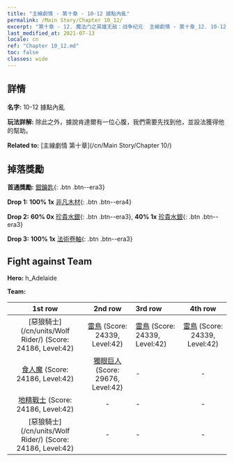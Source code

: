 ```yaml
---
title: "主線劇情 - 第十章 - 10-12 據點內亂"
permalink: /Main Story/Chapter 10_12/
excerpt: "第十章 - 12. 魔法门之英雄无敌：战争纪元  主線劇情 - 第十章_12. 10-12 據點內亂"
last_modified_at: 2021-07-13
locale: cn
ref: "Chapter 10_12.md"
toc: false
classes: wide
---
```


## 詳情

 **名字:** 10-12 據點內亂

 **玩法詳解:** 除此之外，據說肯達爾有一位心腹，我們需要先找到他，並設法獲得他的幫助。

 **Related to:** [主線劇情 第十章](/cn/Main Story/Chapter 10/)

## 掉落獎勵

 **首通獎勵:** [銀鑰匙](/cn/Items/con_693/){: .btn .btn--era3}

 **Drop 1:** **100% 1x** [非凡木材](/cn/Items/mat_34/){: .btn .btn--era4}

 **Drop 2:** **60% 0x** [珍貴水銀](/cn/Items/mat_28/){: .btn .btn--era3}, **40% 1x** [珍貴水銀](/cn/Items/mat_28/){: .btn .btn--era3}

 **Drop 3:** **100% 1x** [法術卷軸](/cn/Items/con_694/){: .btn .btn--era3}


## Fight against Team
 **Hero:** h_Adelaide

 **Team:**


  | 1st row | 2nd row | 3rd row | 4th row |
  |:----:|:----:|:----|:----:|
  | [惡狼騎士](/cn/units/Wolf Rider/) (Score: 24186, Level:42)  | [雷鳥](/cn/units/Roc/) (Score: 24339, Level:42)  | [雷鳥](/cn/units/Roc/) (Score: 24339, Level:42)  | [雷鳥](/cn/units/Roc/) (Score: 24339, Level:42)  |
  | [食人魔](/cn/units/Ogre/) (Score: 24186, Level:42)  | [獨眼巨人](/cn/units/Cyclops/) (Score: 29676, Level:42)  | - | - |
  | [地精戰士](/cn/units/Goblin/) (Score: 24186, Level:42)  | - | - | - |
  | [惡狼騎士](/cn/units/Wolf Rider/) (Score: 24186, Level:42)  | - | - | - |


